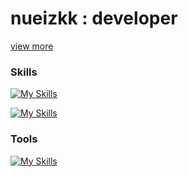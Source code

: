 # nueizkk : developer
[view more](https://chalk-shield-411.notion.site/5e9b30f58ee2443885df8135f512f5f4)
### Skills
[![My Skills](https://skillicons.dev/icons?i=ts,js,next,tailwind,prisma,planetscale,react,redux,styledcomponents,scss,css,html,svg)](#)

[![My Skills](https://skillicons.dev/icons?i=java,spring,mysql)](#)


### Tools
[![My Skills](https://skillicons.dev/icons?i=git,github,gitlab,firebase,postman,figma,idea,vscode)](#)
